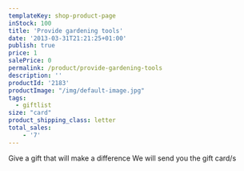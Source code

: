 ```yaml
---
templateKey: shop-product-page
inStock: 100
title: 'Provide gardening tools'
date: '2013-03-31T21:21:25+01:00'
publish: true
price: 1
salePrice: 0
permalink: /product/provide-gardening-tools
description: ''
productId: '2183'
productImage: "/img/default-image.jpg"
tags:
  - giftlist
size: "card"
product_shipping_class: letter
total_sales:
    - '7'
---
```

Give a gift that will make a difference We will send you the gift card/s